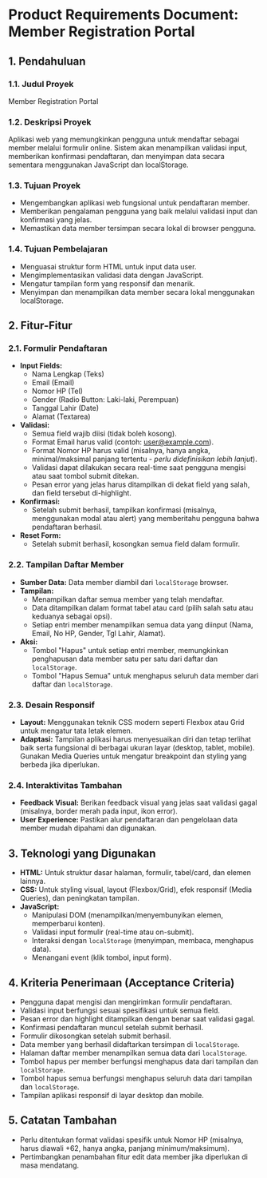 # Product Requirements Document: Member Registration Portal

## 1. Pendahuluan

### 1.1. Judul Proyek
Member Registration Portal

### 1.2. Deskripsi Proyek
Aplikasi web yang memungkinkan pengguna untuk mendaftar sebagai member melalui formulir online. Sistem akan menampilkan validasi input, memberikan konfirmasi pendaftaran, dan menyimpan data secara sementara menggunakan JavaScript dan localStorage.

### 1.3. Tujuan Proyek
*   Mengembangkan aplikasi web fungsional untuk pendaftaran member.
*   Memberikan pengalaman pengguna yang baik melalui validasi input dan konfirmasi yang jelas.
*   Memastikan data member tersimpan secara lokal di browser pengguna.

### 1.4. Tujuan Pembelajaran
*   Menguasai struktur form HTML untuk input data user.
*   Mengimplementasikan validasi data dengan JavaScript.
*   Mengatur tampilan form yang responsif dan menarik.
*   Menyimpan dan menampilkan data member secara lokal menggunakan localStorage.

## 2. Fitur-Fitur

### 2.1. Formulir Pendaftaran
*   **Input Fields:**
    *   Nama Lengkap (Teks)
    *   Email (Email)
    *   Nomor HP (Tel)
    *   Gender (Radio Button: Laki-laki, Perempuan)
    *   Tanggal Lahir (Date)
    *   Alamat (Textarea)
*   **Validasi:**
    *   Semua field wajib diisi (tidak boleh kosong).
    *   Format Email harus valid (contoh: user@example.com).
    *   Format Nomor HP harus valid (misalnya, hanya angka, minimal/maksimal panjang tertentu - *perlu didefinisikan lebih lanjut*).
    *   Validasi dapat dilakukan secara real-time saat pengguna mengisi atau saat tombol submit ditekan.
    *   Pesan error yang jelas harus ditampilkan di dekat field yang salah, dan field tersebut di-highlight.
*   **Konfirmasi:**
    *   Setelah submit berhasil, tampilkan konfirmasi (misalnya, menggunakan modal atau alert) yang memberitahu pengguna bahwa pendaftaran berhasil.
*   **Reset Form:**
    *   Setelah submit berhasil, kosongkan semua field dalam formulir.

### 2.2. Tampilan Daftar Member
*   **Sumber Data:** Data member diambil dari `localStorage` browser.
*   **Tampilan:**
    *   Menampilkan daftar semua member yang telah mendaftar.
    *   Data ditampilkan dalam format tabel atau card (pilih salah satu atau keduanya sebagai opsi).
    *   Setiap entri member menampilkan semua data yang diinput (Nama, Email, No HP, Gender, Tgl Lahir, Alamat).
*   **Aksi:**
    *   Tombol "Hapus" untuk setiap entri member, memungkinkan penghapusan data member satu per satu dari daftar dan `localStorage`.
    *   Tombol "Hapus Semua" untuk menghapus seluruh data member dari daftar dan `localStorage`.

### 2.3. Desain Responsif
*   **Layout:** Menggunakan teknik CSS modern seperti Flexbox atau Grid untuk mengatur tata letak elemen.
*   **Adaptasi:** Tampilan aplikasi harus menyesuaikan diri dan tetap terlihat baik serta fungsional di berbagai ukuran layar (desktop, tablet, mobile). Gunakan Media Queries untuk mengatur breakpoint dan styling yang berbeda jika diperlukan.

### 2.4. Interaktivitas Tambahan
*   **Feedback Visual:** Berikan feedback visual yang jelas saat validasi gagal (misalnya, border merah pada input, ikon error).
*   **User Experience:** Pastikan alur pendaftaran dan pengelolaan data member mudah dipahami dan digunakan.

## 3. Teknologi yang Digunakan
*   **HTML:** Untuk struktur dasar halaman, formulir, tabel/card, dan elemen lainnya.
*   **CSS:** Untuk styling visual, layout (Flexbox/Grid), efek responsif (Media Queries), dan peningkatan tampilan.
*   **JavaScript:**
    *   Manipulasi DOM (menampilkan/menyembunyikan elemen, memperbarui konten).
    *   Validasi input formulir (real-time atau on-submit).
    *   Interaksi dengan `localStorage` (menyimpan, membaca, menghapus data).
    *   Menangani event (klik tombol, input form).

## 4. Kriteria Penerimaan (Acceptance Criteria)
*   Pengguna dapat mengisi dan mengirimkan formulir pendaftaran.
*   Validasi input berfungsi sesuai spesifikasi untuk semua field.
*   Pesan error dan highlight ditampilkan dengan benar saat validasi gagal.
*   Konfirmasi pendaftaran muncul setelah submit berhasil.
*   Formulir dikosongkan setelah submit berhasil.
*   Data member yang berhasil didaftarkan tersimpan di `localStorage`.
*   Halaman daftar member menampilkan semua data dari `localStorage`.
*   Tombol hapus per member berfungsi menghapus data dari tampilan dan `localStorage`.
*   Tombol hapus semua berfungsi menghapus seluruh data dari tampilan dan `localStorage`.
*   Tampilan aplikasi responsif di layar desktop dan mobile.

## 5. Catatan Tambahan
*   Perlu ditentukan format validasi spesifik untuk Nomor HP (misalnya, harus diawali +62, hanya angka, panjang minimum/maksimum).
*   Pertimbangkan penambahan fitur edit data member jika diperlukan di masa mendatang.
